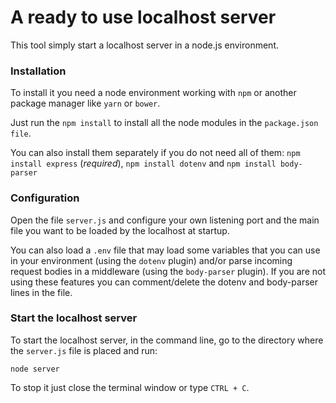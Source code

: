 # A ready to use localhost server

This tool simply start a localhost server in a node.js environment.

### Installation

To install it you need a node environment working with ```npm``` or another package manager like `yarn` or `bower`.

Just run the ```npm install``` to install all the node modules in the ```package.json file```.

You can also install them separately if you do not need all of them: ```npm install express``` (*required*), ```npm install dotenv``` and ```npm install body-parser```


### Configuration

Open the file ```server.js``` and configure your own listening port and the main file you want to be loaded by the localhost at startup.

You can also load a ```.env``` file that may load some variables that you can use in your environment (using the ```dotenv``` plugin) and/or parse incoming request bodies in a middleware (using the ```body-parser``` plugin). If you are not using these features you can comment/delete the dotenv and body-parser lines in the file.

### Start the localhost server

To start the localhost server, in the command line, go to the directory where the `server.js` file is placed and run:

```
node server
```

To stop it just close the terminal window or type `CTRL + C`.
